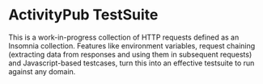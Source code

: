 # ActivityPub TestSuite

This is a work-in-progress collection of HTTP requests defined as an 
Insomnia collection. Features like environment variables, request chaining 
(extracting data from responses and using them in subsequent requests) and 
Javascript-based testcases, turn this into an effective testsuite to run 
against any domain.

